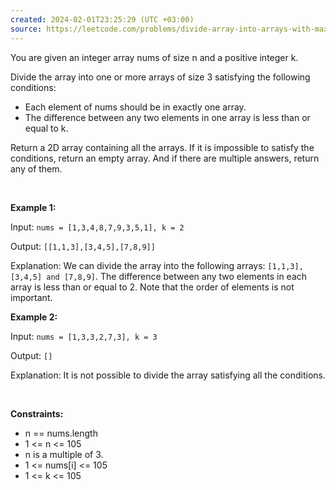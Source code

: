 ```yaml
---
created: 2024-02-01T23:25:29 (UTC +03:00)
source: https://leetcode.com/problems/divide-array-into-arrays-with-max-difference/description/?envType=daily-question&envId=2024-02-01
---
```

You are given an integer array nums of size n and a positive integer k.

Divide the array into one or more arrays of size 3 satisfying the following conditions:

* Each element of nums should be in exactly one array.
* The difference between any two elements in one array is less than or equal to k.

Return a 2D array containing all the arrays. If it is impossible to satisfy the conditions, return an empty array. And if there are multiple answers, return any of them.

 

**Example 1:**

Input: `nums = [1,3,4,8,7,9,3,5,1], k = 2`

Output: `[[1,1,3],[3,4,5],[7,8,9]]`

Explanation: We can divide the array into the following arrays: `[1,1,3], [3,4,5] and [7,8,9]`.
The difference between any two elements in each array is less than or equal to 2.
Note that the order of elements is not important.


**Example 2:**

Input: `nums = [1,3,3,2,7,3], k = 3`

Output: `[]`

Explanation: It is not possible to divide the array satisfying all the conditions.


 

**Constraints:**

* n == nums.length
* 1 <= n <= 105
* n is a multiple of 3.
* 1 <= nums[i] <= 105
* 1 <= k <= 105
